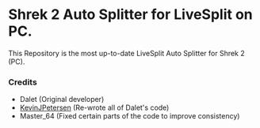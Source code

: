 # Shrek 2 Auto Splitter for LiveSplit on PC.
This Repository is the most up-to-date LiveSplit Auto Splitter for Shrek 2 (PC).

### Credits
- Dalet (Original developer)
- <a href="https://github.com/kevinjpetersen">KevinJPetersen</a> (Re-wrote all of Dalet's code)
- Master_64 (Fixed certain parts of the code to improve consistency)

